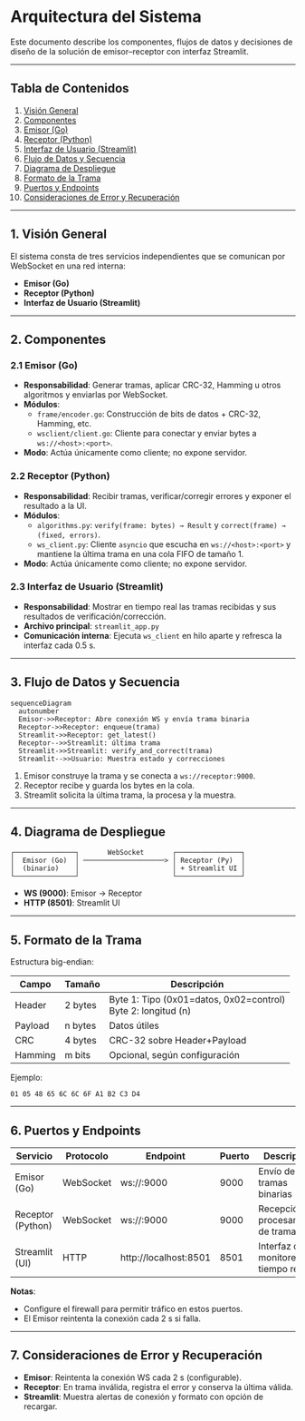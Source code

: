 # Arquitectura del Sistema

Este documento describe los componentes, flujos de datos y decisiones de diseño de la solución de emisor–receptor con interfaz Streamlit.

---

## Tabla de Contenidos
1. [Visión General](#visión-general)  
2. [Componentes](#componentes)  
  1. [Emisor (Go)](#emisor-go)  
  2. [Receptor (Python)](#receptor-python)  
  3. [Interfaz de Usuario (Streamlit)](#interfaz-de-usuario-streamlit)  
3. [Flujo de Datos y Secuencia](#flujo-de-datos-y-secuencia)  
4. [Diagrama de Despliegue](#diagrama-de-despliegue)  
5. [Formato de la Trama](#formato-de-la-trama)  
6. [Puertos y Endpoints](#puertos-y-endpoints)  
7. [Consideraciones de Error y Recuperación](#consideraciones-de-error-y-recuperación)  

---

## 1. Visión General
El sistema consta de tres servicios independientes que se comunican por WebSocket en una red interna:

- **Emisor (Go)**
- **Receptor (Python)**
- **Interfaz de Usuario (Streamlit)**

---

## 2. Componentes

### 2.1 Emisor (Go)
- **Responsabilidad**: Generar tramas, aplicar CRC-32, Hamming u otros algoritmos y enviarlas por WebSocket.  
- **Módulos**:
  - `frame/encoder.go`: Construcción de bits de datos + CRC-32, Hamming, etc.  
  - `wsclient/client.go`: Cliente para conectar y enviar bytes a `ws://<host>:<port>`.  
- **Modo**: Actúa únicamente como cliente; no expone servidor.

### 2.2 Receptor (Python)
- **Responsabilidad**: Recibir tramas, verificar/corregir errores y exponer el resultado a la UI.  
- **Módulos**:
  - `algorithms.py`: `verify(frame: bytes) → Result` y `correct(frame) → (fixed, errors)`.  
  - `ws_client.py`: Cliente `asyncio` que escucha en `ws://<host>:<port>` y mantiene la última trama en una cola FIFO de tamaño 1.  
- **Modo**: Actúa únicamente como cliente; no expone servidor.

### 2.3 Interfaz de Usuario (Streamlit)
- **Responsabilidad**: Mostrar en tiempo real las tramas recibidas y sus resultados de verificación/corrección.  
- **Archivo principal**: `streamlit_app.py`  
- **Comunicación interna**: Ejecuta `ws_client` en hilo aparte y refresca la interfaz cada 0.5 s.

---

## 3. Flujo de Datos y Secuencia
```mermaid
sequenceDiagram
  autonumber
  Emisor->>Receptor: Abre conexión WS y envía trama binaria
  Receptor->>Receptor: enqueue(trama)
  Streamlit->>Receptor: get_latest()
  Receptor-->>Streamlit: última trama
  Streamlit->>Streamlit: verify_and_correct(trama)
  Streamlit-->>Usuario: Muestra estado y correcciones
```

1. Emisor construye la trama y se conecta a `ws://receptor:9000`.  
2. Receptor recibe y guarda los bytes en la cola.  
3. Streamlit solicita la última trama, la procesa y la muestra.

---

## 4. Diagrama de Despliegue

```text
┌───────────────┐       WebSocket       ┌────────────────┐
│  Emisor (Go)  │ ────────────────────> │ Receptor (Py)  │
│  (binario)    │                       │ + Streamlit UI │
└───────────────┘                       └────────────────┘
```

- **WS (9000)**: Emisor → Receptor  
- **HTTP (8501)**: Streamlit UI

---

## 5. Formato de la Trama
Estructura big-endian:

| Campo   | Tamaño     | Descripción                                              |
| ------- | ---------- | -------------------------------------------------------- |
| Header  | 2 bytes    | Byte 1: Tipo (0x01=datos, 0x02=control)<br>Byte 2: longitud (n) |
| Payload | n bytes    | Datos útiles                                             |
| CRC     | 4 bytes    | CRC-32 sobre Header+Payload                              |
| Hamming | m bits     | Opcional, según configuración                            |

Ejemplo:

```
01 05 48 65 6C 6C 6F A1 B2 C3 D4
```

---

## 6. Puertos y Endpoints
| Servicio          | Protocolo  | Endpoint                  | Puerto | Descripción                         |
| ----------------- | ---------- | ------------------------- | ------ | ----------------------------------- |
| Emisor (Go)       | WebSocket  | ws://<receptor>:9000      | 9000   | Envío de tramas binarias            |
| Receptor (Python) | WebSocket  | ws://<receptor>:9000      | 9000   | Recepción y procesamiento de tramas |
| Streamlit (UI)    | HTTP       | http://localhost:8501     | 8501   | Interfaz de monitoreo en tiempo real|

**Notas**:
- Configure el firewall para permitir tráfico en estos puertos.  
- El Emisor reintenta la conexión cada 2 s si falla.

---

## 7. Consideraciones de Error y Recuperación
- **Emisor**: Reintenta la conexión WS cada 2 s (configurable).  
- **Receptor**: En trama inválida, registra el error y conserva la última válida.  
- **Streamlit**: Muestra alertas de conexión y formato con opción de recargar.
